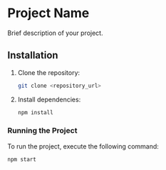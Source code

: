 # Project Name

Brief description of your project.

## Installation

1. Clone the repository:

    ```bash
    git clone <repository_url>
    ```

2. Install dependencies:

    ```bash
    npm install
    ```


### Running the Project

To run the project, execute the following command:

```bash
npm start
